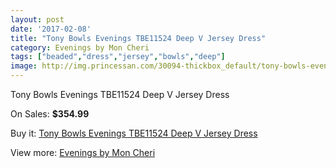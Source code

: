 ```yaml
---
layout: post
date: '2017-02-08'
title: "Tony Bowls Evenings TBE11524 Deep V Jersey Dress"
category: Evenings by Mon Cheri
tags: ["beaded","dress","jersey","bowls","deep"]
image: http://img.princessan.com/30094-thickbox_default/tony-bowls-evenings-tbe11524-deep-v-jersey-dress.jpg
---
```

Tony Bowls Evenings TBE11524 Deep V Jersey Dress

On Sales: **$354.99**
<a href="https://www.princessan.com/en/13719-tony-bowls-evenings-tbe11524-deep-v-jersey-dress.html"><amp-img layout="responsive" width="600" height="600" src="//img.princessan.com/30094-thickbox_default/tony-bowls-evenings-tbe11524-deep-v-jersey-dress.jpg" alt="Tony Bowls Evenings TBE11524 Deep V Jersey Dress 0" /></a>
<a href="https://www.princessan.com/en/13719-tony-bowls-evenings-tbe11524-deep-v-jersey-dress.html"><amp-img layout="responsive" width="600" height="600" src="//img.princessan.com/30095-thickbox_default/tony-bowls-evenings-tbe11524-deep-v-jersey-dress.jpg" alt="Tony Bowls Evenings TBE11524 Deep V Jersey Dress 1" /></a>
<a href="https://www.princessan.com/en/13719-tony-bowls-evenings-tbe11524-deep-v-jersey-dress.html"><amp-img layout="responsive" width="600" height="600" src="//img.princessan.com/30096-thickbox_default/tony-bowls-evenings-tbe11524-deep-v-jersey-dress.jpg" alt="Tony Bowls Evenings TBE11524 Deep V Jersey Dress 2" /></a>
<a href="https://www.princessan.com/en/13719-tony-bowls-evenings-tbe11524-deep-v-jersey-dress.html"><amp-img layout="responsive" width="600" height="600" src="//img.princessan.com/30097-thickbox_default/tony-bowls-evenings-tbe11524-deep-v-jersey-dress.jpg" alt="Tony Bowls Evenings TBE11524 Deep V Jersey Dress 3" /></a>

Buy it: [Tony Bowls Evenings TBE11524 Deep V Jersey Dress](https://www.princessan.com/en/13719-tony-bowls-evenings-tbe11524-deep-v-jersey-dress.html "Tony Bowls Evenings TBE11524 Deep V Jersey Dress")

View more: [Evenings by Mon Cheri](https://www.princessan.com/en/101- "Evenings by Mon Cheri")